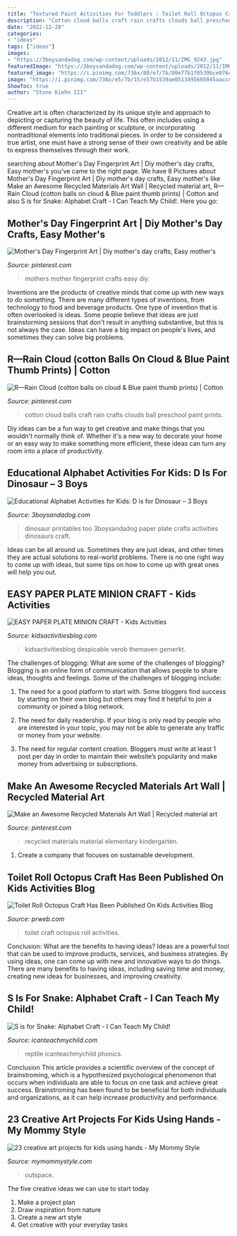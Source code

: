 ```yaml
---
title: "Textured Paint Activities For Toddlers : Toilet Roll Octopus Craft Has Been Published On Kids Activities Blog"
description: "Cotton cloud balls craft rain crafts clouds ball preschool paint prints"
date: "2022-12-28"
categories:
- "ideas"
tags: ["ideas"]
images:
- "https://3boysandadog.com/wp-content/uploads/2012/11/IMG_9243.jpg"
featuredImage: "https://3boysandadog.com/wp-content/uploads/2012/11/IMG_9243.jpg"
featured_image: "https://i.pinimg.com/736x/80/e7/7b/80e77b1f0539bce07643923f99c73dbe.jpg"
image: "https://i.pinimg.com/736x/e5/7b/15/e57b1539ae0513495665045aaccdf926.jpg"
ShowToc: true
author: "Stone Kiehn III"
---
```



Creative art is often characterized by its unique style and approach to depicting or capturing the beauty of life. This often includes using a different medium for each painting or sculpture, or incorporating nontraditional elements into traditional pieces. In order to be considered a true artist, one must have a strong sense of their own creativity and be able to express themselves through their work.

	

		
searching about Mother&#039;s Day Fingerprint Art | Diy mother&#039;s day crafts, Easy mother&#039;s you've came to the right page. We have 8 Pictures about Mother&#039;s Day Fingerprint Art | Diy mother&#039;s day crafts, Easy mother&#039;s like Make an Awesome Recycled Materials Art Wall | Recycled material art, R—Rain Cloud (cotton balls on cloud &amp; Blue paint thumb prints) | Cotton and also S is for Snake: Alphabet Craft - I Can Teach My Child!. Here you go:
		
    
## Mother&#039;s Day Fingerprint Art | Diy Mother&#039;s Day Crafts, Easy Mother&#039;s

<img loading=lazy src="https://i.pinimg.com/736x/e5/7b/15/e57b1539ae0513495665045aaccdf926.jpg" onerror="this.onerror=null;this.src='https://tse1.mm.bing.net/th?id=OIP.0fNgN0MYrhKN2o43R9OcdAHaLH&amp;pid=15.1';" alt="Mother&#039;s Day Fingerprint Art | Diy mother&#039;s day crafts, Easy mother&#039;s">

_Source: pinterest.com_

>mothers mother fingerprint crafts easy diy. 

	

Inventions are the products of creative minds that come up with new ways to do something. There are many different types of inventions, from technology to food and beverage products. One type of invention that is often overlooked is ideas. Some people believe that ideas are just brainstorming sessions that don't result in anything substantive, but this is not always the case. Ideas can have a big impact on people's lives, and sometimes they can solve big problems.

    
## R—Rain Cloud (cotton Balls On Cloud &amp; Blue Paint Thumb Prints) | Cotton

<img loading=lazy src="https://i.pinimg.com/736x/35/7e/e6/357ee65acf7f00efac3059285e0ea710.jpg" onerror="this.onerror=null;this.src='https://tse4.mm.bing.net/th?id=OIP.BIYXWujNflY1UAB3uluvhgHaJ3&amp;pid=15.1';" alt="R—Rain Cloud (cotton balls on cloud &amp; Blue paint thumb prints) | Cotton">

_Source: pinterest.com_

>cotton cloud balls craft rain crafts clouds ball preschool paint prints. 

	

Diy ideas can be a fun way to get creative and make things that you wouldn't normally think of. Whether it's a new way to decorate your home or an easy way to make something more efficient, these ideas can turn any room into a place of productivity.

    
## Educational Alphabet Activities For Kids: D Is For Dinosaur – 3 Boys

<img loading=lazy src="https://3boysandadog.com/wp-content/uploads/2012/11/IMG_9243.jpg" onerror="this.onerror=null;this.src='https://tse3.mm.bing.net/th?id=OIP.akYzaI3HQYoCD2kvq_YAcAHaFj&amp;pid=15.1';" alt="Educational Alphabet Activities for Kids: D is for Dinosaur – 3 Boys">

_Source: 3boysandadog.com_

>dinosaur printables too 3boysandadog paper plate crafts activities dinosaurs craft. 

	

Ideas can be all around us. Sometimes they are just ideas, and other times they are actual solutions to real-world problems. There is no one right way to come up with ideas, but some tips on how to come up with great ones will help you out.

    
## EASY PAPER PLATE MINION CRAFT - Kids Activities

<img loading=lazy src="https://s3-us-west-2.amazonaws.com/maven-user-photos/kidsactivities/kidsactivities/N_OC8Lr14kWeIGLiNC4SHQ/96_kwlq4L0a3qirZ8UvyiQ" onerror="this.onerror=null;this.src='https://tse4.mm.bing.net/th?id=OIP.G7pNZPBaD2aHEebzWO9AZgDMEy&amp;pid=15.1';" alt="EASY PAPER PLATE MINION CRAFT - Kids Activities">

_Source: kidsactivitiesblog.com_

>kidsactivitiesblog despicable verob themaven gemerkt. 

	

The challenges of blogging: What are some of the challenges of blogging?
Blogging is an online form of communication that allows people to share ideas, thoughts and feelings. Some of the challenges of blogging include:
1. The need for a good platform to start with. Some bloggers find success by starting on their own blog but others may find it helpful to join a community or joined a blog network.

2. The need for daily readership. If your blog is only read by people who are interested in your topic, you may not be able to generate any traffic or money from your website.

3. The need for regular content creation. Bloggers must write at least 1 post per day in order to maintain their website’s popularity and make money from advertising or subscriptions.

    
## Make An Awesome Recycled Materials Art Wall | Recycled Material Art

<img loading=lazy src="https://i.pinimg.com/736x/80/e7/7b/80e77b1f0539bce07643923f99c73dbe.jpg" onerror="this.onerror=null;this.src='https://tse2.mm.bing.net/th?id=OIP.LF2o9eZLwjw03hvBxfQ-mwHaLH&amp;pid=15.1';" alt="Make an Awesome Recycled Materials Art Wall | Recycled material art">

_Source: pinterest.com_

>recycled materials material elementary kindergarten. 

	

1. Create a company that focuses on sustainable development.

    
## Toilet Roll Octopus Craft Has Been Published On Kids Activities Blog

<img loading=lazy src="http://ww1.prweb.com/prfiles/2014/05/22/11854105/toilet-roll-octopus-craft-KAB.jpg" onerror="this.onerror=null;this.src='https://tse3.mm.bing.net/th?id=OIP.SEa4OFYqwM6dOmnmRwPORAHaLH&amp;pid=15.1';" alt="Toilet Roll Octopus Craft Has Been Published On Kids Activities Blog">

_Source: prweb.com_

>toilet craft octopus roll activities. 

	

Conclusion: What are the benefits to having ideas?
Ideas are a powerful tool that can be used to improve products, services, and business strategies. By using ideas, one can come up with new and innovative ways to do things. There are many benefits to having ideas, including saving time and money, creating new ideas for businesses, and improving creativity.

    
## S Is For Snake: Alphabet Craft - I Can Teach My Child!

<img loading=lazy src="https://www.icanteachmychild.com/wp-content/uploads/2013/04/IMG_9695-300x468.jpg" onerror="this.onerror=null;this.src='https://tse1.mm.bing.net/th?id=OIP.NOk3thocWEBzCacj7P2tnQAAAA&amp;pid=15.1';" alt="S is for Snake: Alphabet Craft - I Can Teach My Child!">

_Source: icanteachmychild.com_

>reptile icanteachmychild phonics. 

	

Conclusion
This article provides a scientific overview of the concept of brainstroming, which is a hypothesized psychological phenomenon that occurs when individuals are able to focus on one task and achieve great success. Brainstroming has been found to be beneficial for both individuals and organizations, as it can help increase productivity and performance.

    
## 23 Creative Art Projects For Kids Using Hands - My Mommy Style

<img loading=lazy src="https://www.mymommystyle.com/wp-content/uploads/2015/06/02-12706-post/Screen-Shot-2015-06-01-at-11.33.23-PM.png" onerror="this.onerror=null;this.src='https://tse2.mm.bing.net/th?id=OIP.vK6bH2v7s25RndxeDwKV0QHaKO&amp;pid=15.1';" alt="23 creative art projects for kids using hands - My Mommy Style">

_Source: mymommystyle.com_

>outspace. 

	

The five creative ideas we can use to start today
1. Make a project plan
2. Draw inspiration from nature
3. Create a new art style
4. Get creative with your everyday tasks 

